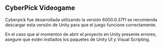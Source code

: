 ## CyberPick Videogame

Cyberpick fue desarrollada utilizando la versión 6000.0.37f1 se recomienda descargar esta versión de Unity para que el juego funcione correctamente.

En el caso que al momenton de abrir el proyecto en Unity presente errores, asegure que estén instlados los paquetes de Unity UI y Visual Scripting.

